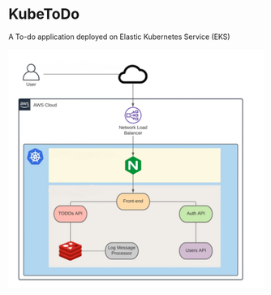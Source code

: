 # KubeToDo
A To-do application deployed on Elastic Kubernetes Service (EKS)

<p align="center"> <img src="assets/KubeToDo.png"></p>